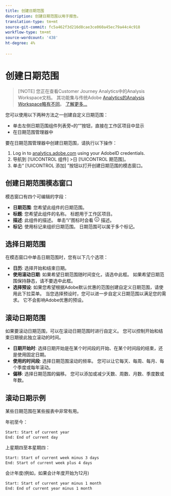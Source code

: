 ```yaml
---
title: 创建日期范围
description: 创建日期范围以用于报告。
translation-type: tm+mt
source-git-commit: fc5a462f3d216d8cae3ce060a45ec79a44c4c918
workflow-type: tm+mt
source-wordcount: '438'
ht-degree: 4%

---
```



# 创建日期范围

>[!NOTE] 您正在查看Customer Journey Analytics中的Analysis Workspace文档。 其功能集与传统Adobe [Analytics的Analysis Workspace略有不同](https://docs.adobe.com/content/help/zh-Hans/analytics/analyze/analysis-workspace/home.html)。 [了解更多...](/help/getting-started/cja-aa.md)

您可以使用以下两种方法之一创建自定义日期范围：

* 单击左侧日期范围组件列表旁`+`的“”按钮，直接在工作区项目中显示
* 在日期范围管理器中

要在日期范围管理器中创建日期范围，请执行以下操作：

1. Log in to [analytics.adobe.com](https://analytics.adobe.com) using your AdobeID credentials.
1. 导航到 [!UICONTROL 组件] >日 [!UICONTROL 期范围]。
1. 单击“ [!UICONTROL 添加] ”按钮以打开创建日期范围的模态窗口。

## 创建日期范围模态窗口

模态窗口有四个可编辑的字段：

* **日期范围**: 您希望此组件的日期范围。
* **标题**: 您希望此组件的名称。 标题用于工作区项目。
* **描述**: 此组件的描述。 单击“i”图标时会看 ![到](../assets/i.png) 描述。
* **标记**: 使用标记来组织日期范围。 日期范围可以属于多个标记。

## 选择日期范围

在模态窗口中单击日期范围时，您有以下几个选项：

* **日历**: 选择开始和结束日期。
* **使用滚动日期**: 如果希望日期范围随时间变化，请选中此框。 如果希望日期范围保持静态，请不要选中此框。
* **选择预设**: 如果您希望根据Adobe默认优惠的范围创建自定义日期范围，请使用此下拉菜单。 当您选择预设时，您可以进一步自定义日期范围以满足您的需求。 它不会影响Adobe优惠的预设。

## 滚动日期范围

如果要滚动日期范围，可以在滚动日期范围时进行自定义。 您可以控制开始和结束日期彼此独立滚动的时间。

* **日期开始时**: 选择日期开始是在某个时间段的开始、在某个时间段的结束，还是使用固定日期。
* **使用的时间段**: 选择日期范围滚动的频率。 您可以让它每天、每周、每月、每个季度或每年滚动。
* **偏移**: 选择日期范围的偏移。 您可以添加或减少天数、周数、月数、季度数或年数。

## 滚动日期示例

某些日期范围在某些报表中非常有用。

年初至今：

```text
Start: Start of current year
End: End of current day
```

上星期四至本星期四：

```text
Start: Start of current week minus 3 days
End: Start of current week plus 4 days
```

会计年度(例如，如果会计年度开始为12月)

```text
Start: Start of current year minus 1 month
End: End of current year minus 1 month
```
